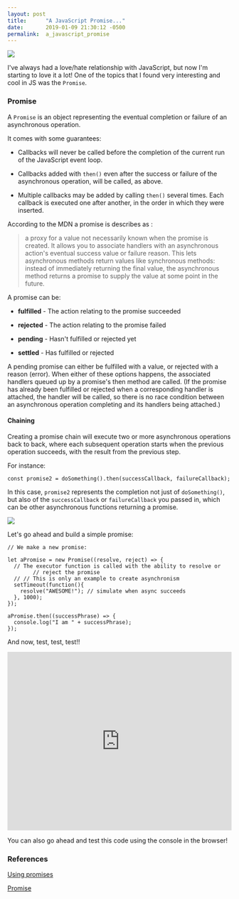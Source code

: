 ```yaml
---
layout: post
title:      "A JavaScript Promise..."
date:       2019-01-09 21:30:12 -0500
permalink:  a_javascript_promise
---
```



![](https://images.unsplash.com/photo-1531417666976-ed2bdbeb043b?ixlib=rb-1.2.1&ixid=eyJhcHBfaWQiOjEyMDd9&auto=format&fit=crop&w=500&q=60)


I've always had a love/hate relationship with JavaScript, but now I'm starting to love it a lot!  One of the topics that I found very interesting and cool in JS was the `Promise`. 


### Promise

A `Promise` is an object representing the eventual completion or failure of an asynchronous operation. 

It  comes with some guarantees:

* Callbacks will never be called before the completion of the current run of the JavaScript event loop.

* Callbacks added with `then()` even after the success or failure of the asynchronous operation, will be called, as above.

* Multiple callbacks may be added by calling `then()` several times. Each callback is executed one after another, in the order in which they were inserted.

According to the MDN a promise is describes as :

> a proxy for a value not necessarily known when the promise is created. It allows you to associate handlers with an asynchronous action's eventual success value or failure reason. This lets asynchronous methods return values like synchronous methods: instead of immediately returning the final value, the asynchronous method returns a promise to supply the value at some point in the future.
> 


A promise can be:

*    **fulfilled** - The action relating to the promise succeeded

*    **rejected** - The action relating to the promise failed

*    **pending** - Hasn't fulfilled or rejected yet

*    **settled** - Has fulfilled or rejected

A pending promise can either be fulfilled with a value, or rejected with a reason (error). When either of these options happens, the associated handlers queued up by a promise's then method are called. (If the promise has already been fulfilled or rejected when a corresponding handler is attached, the handler will be called, so there is no race condition between an asynchronous operation completing and its handlers being attached.)

#### Chaining

Creating a promise chain will execute two or more asynchronous operations back to back, where each subsequent operation starts when the previous operation succeeds, with the result from the previous step.

For instance:
```
const promise2 = doSomething().then(successCallback, failureCallback);

```

In this case, `promise2` represents the completion not just of `doSomething()`, but also of the `successCallback` or `failureCallback` you passed in, which can be other asynchronous functions returning a promise.



![](https://mdn.mozillademos.org/files/15911/promises.png)


Let's go ahead and build a simple promise:

```
// We make a new promise: 

let aPromise = new Promise((resolve, reject) => {
  // The executor function is called with the ability to resolve or
        // reject the promise
  // // This is only an example to create asynchronism 
  setTimeout(function(){
    resolve("AWESOME!"); // simulate when async succeeds
  }, 1000);
});

aPromise.then((successPhrase) => {
  console.log("I am " + successPhrase);
});
```

And now, test, test, test!!

<iframe height="400px" width="100%" src="https://repl.it/@cmlugoce/QuizzicalMotionlessBit?lite=true" scrolling="no" frameborder="no" allowtransparency="true" allowfullscreen="true" sandbox="allow-forms allow-pointer-lock allow-popups allow-same-origin allow-scripts allow-modals"></iframe>


You can also go ahead and test this code using the console in the browser!


### References

[Using promises](https://developer.mozilla.org/en-US/docs/Web/JavaScript/Guide/Using_promises)

[Promise](https://developer.mozilla.org/en-US/docs/Web/JavaScript/Reference/Global_Objects/Promise)

